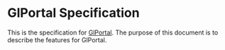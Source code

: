 # GlPortal Specification
This is the specification for [GlPortal](https://github.com/GlPortal/glPortal).
The purpose of this document is to describe the features for GlPortal.
